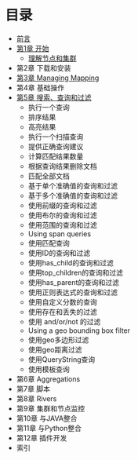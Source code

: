 # 目录


* [前言](./Preface.md)
* [第1章 开始](./1.GettingStarted/README.md)
  * [理解节点和集群](./1.GettingStarted/UnderstandingNodesAndClusters.md)
* 第2章 下载和安装
* [第3章 Managing Mapping](./3.ManagingMapping/README.md)
* 第4章 基础操作
* [第5章 搜索、查询和过滤](./5.SearchQueriesAndFilters/README.md)
  * 执行一个查询
  * 排序结果
  * 高亮结果
  * 执行一个扫描查询
  * 提供正确查询建议
  * 计算匹配结果数量
  * 根据查询结果删除文档
  * 匹配全部文档
  * 基于单个准确值的查询和过滤
  * 基于多个准确值的查询和过滤
  * 使用前缀的查询和过滤
  * 使用布尔的查询和过滤
  * 使用范围的查询和过滤
  * Using span queries
  * 使用匹配查询
  * 使用ID的查询和过滤
  * 使用has_child的查询和过滤
  * 使用top_children的查询和过滤
  * 使用has_parent的查询和过滤
  * 使用正则表达式的查询和过滤
  * 使用自定义分数的查询
  * 使用存在和丢失的过滤
  * 使用 and/or/not 的过滤
  * Using a geo bounding box filter
  * 使用geo多边形过滤
  * 使用geo距离过滤
  * 使用QueryString查询
  * 使用模板查询
* 第6章 Aggregations
* 第7章 脚本
* 第8章 Rivers
* 第9章 集群和节点监控
* 第10章 与JAVA整合
* 第11章 与Python整合
* 第12章 插件开发
* 索引